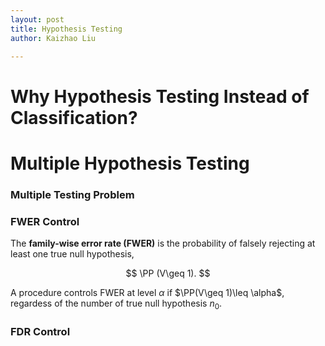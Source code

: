 ```yaml
---
layout: post
title: Hypothesis Testing
author: Kaizhao Liu

---
```



# Why Hypothesis Testing Instead of Classification?



# Multiple Hypothesis Testing

### Multiple Testing Problem

### FWER Control

The **family-wise error rate (FWER)** is the probability of falsely rejecting at least one true null hypothesis,

$$
\PP (V\geq 1).
$$

A procedure controls FWER at level $\alpha$ if $\PP(V\geq 1)\leq \alpha$, regardess of the number of true null hypothesis $n_0$.

### FDR Control

